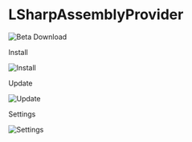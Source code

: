 LSharpAssemblyProvider
======================
![Beta Download](https://github.com/h3h3/LSharpAssemblyProvider/releases)

Install

![Install](http://i.imgur.com/VipAJLu.png)

Update

![Update](http://i.imgur.com/L1p9pCP.png)

Settings

![Settings](http://i.imgur.com/BIRpJ0H.png)
